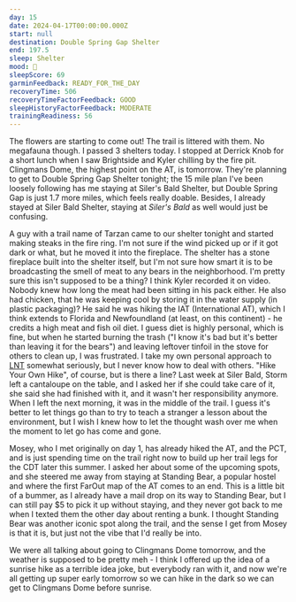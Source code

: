 ```yaml
---
day: 15
date: 2024-04-17T00:00:00.000Z
start: null
destination: Double Spring Gap Shelter
end: 197.5
sleep: Shelter
mood: 🙂
sleepScore: 69
garminFeedback: READY_FOR_THE_DAY
recoveryTime: 506
recoveryTimeFactorFeedback: GOOD
sleepHistoryFactorFeedback: MODERATE
trainingReadiness: 56
---
```

The flowers are starting to come out! The trail is littered with them. No megafauna though. I passed 3 shelters today. I stopped at Derrick Knob for a short lunch when I saw Brightside and Kyler chilling by the fire pit. Clingmans Dome, the highest point on the AT, is tomorrow. They're planning to get to Double Spring Gap Shelter tonight; the 15 mile plan I've been loosely following has me staying at Siler's Bald Shelter, but Double Spring Gap is just 1.7 more miles, which feels really doable. Besides, I already stayed at Siler Bald Shelter, staying at *Siler's Bald* as well would just be confusing.

A guy with a trail name of Tarzan came to our shelter tonight and started making steaks in the fire ring. I'm not sure if the wind picked up or if it got dark or what, but he moved it into the fireplace. The shelter has a stone fireplace built into the shelter itself, but I'm not sure how smart it is to be broadcasting the smell of meat to any bears in the neighborhood. I'm pretty sure this isn't supposed to be a thing? I think Kyler recorded it on video. Nobody knew how long the meat had been sitting in his pack either. He also had chicken, that he was keeping cool by storing it in the water supply (in plastic packaging)? He said he was hiking the IAT (International AT), which I think extends to Florida and Newfoundland (at least, on this continent) - he credits a high meat and fish oil diet. I guess diet is highly personal, which is fine, but when he started burning the trash ("I know it's bad but it's better than leaving it for the bears") and leaving leftover tinfoil in the stove for others to clean up, I was frustrated. I take my own personal approach to [LNT](https://lnt.org) somewhat seriously, but I never know how to deal with others. "Hike Your Own Hike", of course, but is there a line? Last week at Siler Bald, Storm left a cantaloupe on the table, and I asked her if she could take care of it, she said she had finished with it, and it wasn't her responsibility anymore. When I left the next morning, it was in the middle of the trail. I guess it's better to let things go than to try to teach a stranger a lesson about the environment, but I wish I knew how to let the thought wash over me when the moment to let go has come and gone.

Mosey, who I met originally on day 1, has already hiked the AT, and the PCT, and is just spending time on the trail right now to build up her trail legs for the CDT later this summer. I asked her about some of the upcoming spots, and she steered me away from staying at Standing Bear, a popular hostel and where the first FarOut map of the AT comes to an end. This is a little bit of a bummer, as I already have a mail drop on its way to Standing Bear, but I can still pay $5 to pick it up without staying, and they never got back to me when I texted them the other day about renting a bunk. I thought Standing Bear was another iconic spot along the trail, and the sense I get from Mosey is that it is, but just not the vibe that I'd really be into.

We were all talking about going to Clingmans Dome tomorrow, and the weather is supposed to be pretty meh - I think I offered up the idea of a sunrise hike as a terrible idea joke, but everybody ran with it, and now we're all getting up super early tomorrow so we can hike in the dark so we can get to Clingmans Dome before sunrise.
